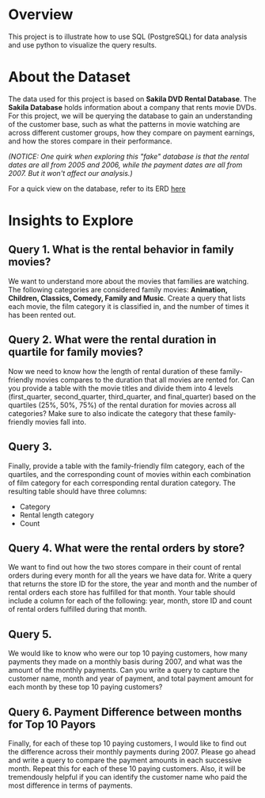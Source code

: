 # Overview

This project is to illustrate how to use SQL (PostgreSQL) for data analysis and use python to visualize the query results. 

# About the Dataset
The data used for this project is based on **Sakila DVD Rental Database**. The **Sakila Database** holds information about a company that rents movie DVDs. For this project, we will be querying the database to gain an understanding of the customer base, such as what the patterns in movie watching are across different customer groups, how they compare on payment earnings, and how the stores compare in their performance. 

*(NOTICE: One quirk when exploring this "fake" database is that the rental dates are all from 2005 and 2006, while the payment dates are all from 2007. But it won't affect our analysis.)*

For a quick view on the database, refer to its ERD [here](file://../dvd-rental-erd-2.pdf)

# Insights to Explore
## Query 1. What is the rental behavior in family movies?
We want to understand more about the movies that families are watching. The following categories are considered family movies: **Animation, Children, Classics, Comedy, Family and Music**. Create a query that lists each movie, the film category it is classified in, and the number of times it has been rented out.

## Query 2. What were the rental duration in quartile for family movies?
Now we need to know how the length of rental duration of these family-friendly movies compares to the duration that all movies are rented for. Can you provide a table with the movie titles and divide them into 4 levels (first_quarter, second_quarter, third_quarter, and final_quarter) based on the quartiles (25%, 50%, 75%) of the rental duration for movies across all categories? Make sure to also indicate the category that these family-friendly movies fall into.

## Query 3. 
Finally, provide a table with the family-friendly film category, each of the quartiles, and the corresponding count of movies within each combination of film category for each corresponding rental duration category. The resulting table should have three columns:

- Category
- Rental length category
- Count

## Query 4. What were the rental orders by store?
We want to find out how the two stores compare in their count of rental orders during every month for all the years we have data for. Write a query that returns the store ID for the store, the year and month and the number of rental orders each store has fulfilled for that month. Your table should include a column for each of the following: year, month, store ID and count of rental orders fulfilled during that month.

## Query 5. 
We would like to know who were our top 10 paying customers, how many payments they made on a monthly basis during 2007, and what was the amount of the monthly payments. Can you write a query to capture the customer name, month and year of payment, and total payment amount for each month by these top 10 paying customers?

## Query 6. Payment Difference between months for Top 10 Payors
Finally, for each of these top 10 paying customers, I would like to find out the difference across their monthly payments during 2007. Please go ahead and write a query to compare the payment amounts in each successive month. Repeat this for each of these 10 paying customers. Also, it will be tremendously helpful if you can identify the customer name who paid the most difference in terms of payments.

